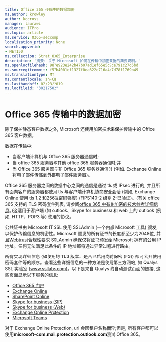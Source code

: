 ```yaml
---
title: Office 365 传输中的数据加密
ms.author: krowley
author: kccross
manager: laurawi
audience: ITPro
ms.topic: article
ms.service: O365-seccomp
localization_priority: None
search.appverid:
- MET150
ms.collection: Strat_O365_Enterprise
description: '摘要: 关于 Microsoft 如何在传输中加密数据的简要说明。'
ms.openlocfilehash: 987e923e242b47b07ad1ef65e5c7ce791c27d5bd
ms.sourcegitcommit: f57b4001ef1327f0ea622e716a4d7d78f1769b49
ms.translationtype: MT
ms.contentlocale: zh-CN
ms.lasthandoff: 02/23/2019
ms.locfileid: "30217502"
---
```

# <a name="office-365-encryption-for-data-in-transit"></a>Office 365 传输中的数据加密

除了保护静态客户数据之外, Microsoft 还使用加密技术来保护传输中的 Office 365 客户数据。 

数据在传输中:
- 当客户端计算机与 Office 365 服务器通信时;
- 当 office 365 服务器与其他 office 365 服务器通信时;并
- 当 Office 365 服务器与非 Office 365 服务器通信时 (例如, Exchange Online 将电子邮件传递到外部电子邮件服务器)。

Office 365 服务器之间的数据中心之间的通信是通过 tls 或 IPsec 进行的, 并且所有面向客户的服务器都使用 tls 与客户端计算机协商安全会话 (例如, Exchange Online 使用 tls 1.2 和256位密码强度) (FIPS140-2 级别 2-已验证)。(有关 office 365 支持的 TLS 密码套件列表, 请参阅[office 365 中有关加密的技术参考详细信息](https://support.office.com/article/Technical-reference-details-about-encryption-in-Office-365-862CBE93-4268-4EF9-BA79-277545ECF221)。)这适用于客户端 (如 outlook、Skype for business) 和 web 上的 outlook (例如, HTTP、POP3 等) 使用的协议。

公共证书由 Microsoft IT SSL 使用 SSLAdmin (一个内部 Microsoft 工具) 颁发, 以保护传输信息的机密性。Microsoft 颁发的所有证书的长度都至少为2048位, 并且[Webtrust](http://www.webtrust.org/homepage-documents/item70372.pdf)合规性要求 SSLAdmin 确保仅将证书颁发给 Microsoft 拥有的公用 IP 地址。任何无法满足此条件的 IP 地址都将通过异常过程进行路由。

所有实现详细信息 (如使用的 TLS 版本、是否已启用向前保密 (FS)) 都可公开使用密码套件等的顺序。查看这些详细信息的一种方法是使用第三方网站, 如 Qualys SSL 实验室 (www.ssllabs.com)。以下是来自 Qualys 的自动测试页面的链接, 这些页面显示以下服务的信息:
- [Office 365 门户](https://www.ssllabs.com/ssltest/analyze.html?d=portal.office.com&hideResults=on)
- [Exchange Online](https://www.ssllabs.com/ssltest/analyze.html?d=outlook.office365.com&hideResults=on)
- [SharePoint Online](https://www.ssllabs.com/ssltest/analyze.html?d=microsoft-my.sharepoint.com&hideResults=on)
- [Skype for business (SIP)](https://www.ssllabs.com/ssltest/analyze.html?d=sipdir.online.lync.com)
- [Skype for business (Web)](https://www.ssllabs.com/ssltest/analyze.html?d=webdir.online.lync.com&hideResults=on)
- [Exchange Online Protection](https://ssl-tools.net/mailservers/microsoft-com.mail.protection.outlook.com)
- [Microsoft Teams](https://www.ssllabs.com/ssltest/analyze.html?d=teams.microsoft.com&latest)

对于 Exchange Online Protection, url 会因租户名称而异;但是, 所有客户都可以使用**microsoft-com.mail.protection.outlook.com**测试 Office 365。
